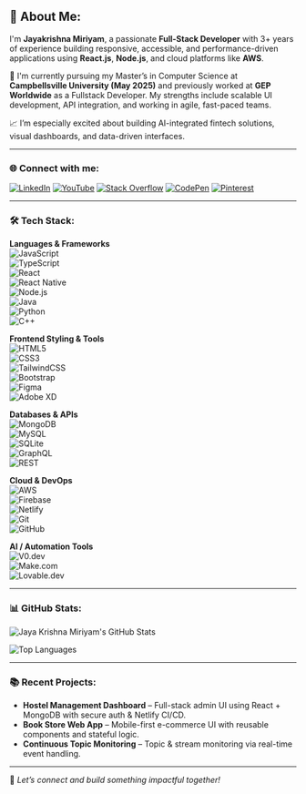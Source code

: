<h2>🚀 About Me:</h2>

I'm **Jayakrishna Miriyam**, a passionate **Full-Stack Developer** with 3+ years of experience building responsive, accessible, and performance-driven applications using **React.js**, **Node.js**, and cloud platforms like **AWS**.

🎯 I'm currently pursuing my Master’s in Computer Science at **Campbellsville University (May 2025)** and previously worked at **GEP Worldwide** as a Fullstack Developer. My strengths include scalable UI development, API integration, and working in agile, fast-paced teams.

📈 I’m especially excited about building AI-integrated fintech solutions, visual dashboards, and data-driven interfaces.

---

<h3>🌐 Connect with me:</h3>

[![LinkedIn](https://img.shields.io/badge/LinkedIn-%230077B5.svg?logo=linkedin&logoColor=white)](https://linkedin.com/in/jayakrishna-miriyam)
[![YouTube](https://img.shields.io/badge/YouTube-%23FF0000.svg?logo=youtube&logoColor=white)](https://www.youtube.com/channel/UCJcX1v6tZ8KRSy6gCmtgshg)
[![Stack Overflow](https://img.shields.io/badge/StackOverflow-%23FE7A16.svg?logo=stack-overflow&logoColor=white)](https://stackoverflow.com/users/jayakrishna-miriyam)
[![CodePen](https://img.shields.io/badge/Codepen-%23000000.svg?logo=codepen&logoColor=white)](https://codepen.io/jayakrishna-miriyam)
[![Pinterest](https://img.shields.io/badge/Pinterest-%23E60023.svg?logo=pinterest&logoColor=white)](https://pinterest.com/jayakrishna_miriyam)

---

<h3>🛠️ Tech Stack:</h3>

**Languages & Frameworks**  
![JavaScript](https://img.shields.io/badge/javascript-%23F7DF1E.svg?logo=javascript&logoColor=black)  
![TypeScript](https://img.shields.io/badge/TypeScript-%23007ACC.svg?logo=typescript&logoColor=white)  
![React](https://img.shields.io/badge/React-%2320232a.svg?logo=react&logoColor=%2361DAFB)  
![React Native](https://img.shields.io/badge/React_Native-%2320232a.svg?logo=react&logoColor=%2361DAFB)  
![Node.js](https://img.shields.io/badge/Node.js-339933?logo=nodedotjs&logoColor=white)  
![Java](https://img.shields.io/badge/Java-%23ED8B00.svg?logo=openjdk&logoColor=white)  
![Python](https://img.shields.io/badge/Python-%2314354C.svg?logo=python&logoColor=white)  
![C++](https://img.shields.io/badge/C++-%2300599C.svg?logo=c%2B%2B&logoColor=white)  

**Frontend Styling & Tools**  
![HTML5](https://img.shields.io/badge/HTML5-%23E34F26.svg?logo=html5&logoColor=white)  
![CSS3](https://img.shields.io/badge/CSS3-%231572B6.svg?logo=css3&logoColor=white)  
![TailwindCSS](https://img.shields.io/badge/TailwindCSS-%2338B2AC.svg?logo=tailwind-css&logoColor=white)  
![Bootstrap](https://img.shields.io/badge/Bootstrap-%23563D7C.svg?logo=bootstrap&logoColor=white)  
![Figma](https://img.shields.io/badge/Figma-%23F24E1E.svg?logo=figma&logoColor=white)  
![Adobe XD](https://img.shields.io/badge/AdobeXD-%23FF61F6.svg?logo=adobexd&logoColor=white)

**Databases & APIs**  
![MongoDB](https://img.shields.io/badge/MongoDB-%2347A248.svg?logo=mongodb&logoColor=white)  
![MySQL](https://img.shields.io/badge/MySQL-%2300f.svg?logo=mysql&logoColor=white)  
![SQLite](https://img.shields.io/badge/SQLite-%2307405e.svg?logo=sqlite&logoColor=white)  
![GraphQL](https://img.shields.io/badge/GraphQL-%23E10098.svg?logo=graphql&logoColor=white)  
![REST](https://img.shields.io/badge/REST-API-%2300ADD8.svg)

**Cloud & DevOps**  
![AWS](https://img.shields.io/badge/AWS-%23FF9900.svg?logo=amazon-aws&logoColor=white)  
![Firebase](https://img.shields.io/badge/Firebase-%23FFCA28.svg?logo=firebase&logoColor=black)  
![Netlify](https://img.shields.io/badge/Netlify-%23000000.svg?logo=netlify&logoColor=white)  
![Git](https://img.shields.io/badge/Git-%23F05032.svg?logo=git&logoColor=white)  
![GitHub](https://img.shields.io/badge/GitHub-%23121011.svg?logo=github&logoColor=white)  

**AI / Automation Tools**  
![V0.dev](https://img.shields.io/badge/V0.dev-AI_UI-blue)  
![Make.com](https://img.shields.io/badge/Make.com-Automation-purple)  
![Lovable.dev](https://img.shields.io/badge/Lovable.dev-UI_Generator-lightblue)

---

<h3>📊 GitHub Stats:</h3>

![Jaya Krishna Miriyam's GitHub Stats](https://github-readme-stats.vercel.app/api?username=jayakrishna-miriyam&show_icons=true&theme=github_dark&hide=contribs,prs)

![Top Languages](https://github-readme-stats.vercel.app/api/top-langs/?username=jayakrishna-miriyam&layout=compact&theme=github_dark)

---

<h3>📚 Recent Projects:</h3>

- **Hostel Management Dashboard** – Full-stack admin UI using React + MongoDB with secure auth & Netlify CI/CD.  
- **Book Store Web App** – Mobile-first e-commerce UI with reusable components and stateful logic.  
- **Continuous Topic Monitoring** – Topic & stream monitoring via real-time event handling.

---

💬 *Let’s connect and build something impactful together!*
